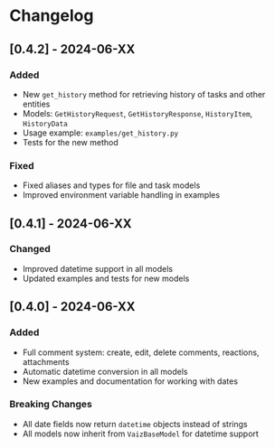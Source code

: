 # Changelog

## [0.4.2] - 2024-06-XX
### Added
- New `get_history` method for retrieving history of tasks and other entities
- Models: `GetHistoryRequest`, `GetHistoryResponse`, `HistoryItem`, `HistoryData`
- Usage example: `examples/get_history.py`
- Tests for the new method

### Fixed
- Fixed aliases and types for file and task models
- Improved environment variable handling in examples

## [0.4.1] - 2024-06-XX
### Changed
- Improved datetime support in all models
- Updated examples and tests for new models

## [0.4.0] - 2024-06-XX
### Added
- Full comment system: create, edit, delete comments, reactions, attachments
- Automatic datetime conversion in all models
- New examples and documentation for working with dates

### Breaking Changes
- All date fields now return `datetime` objects instead of strings
- All models now inherit from `VaizBaseModel` for datetime support 